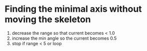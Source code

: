 # Finding the minimal axis without moving the skeleton

1. decrease the range so that current becomes < 1.0
1. increase the min angle so the current becomes 0.5
1. stop if range < 5 or loop
